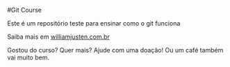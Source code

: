 #Git Course

Este é um repositório teste para ensinar como o git funciona

Saiba mais em [williamjusten.com.br](http://williamjusten.com.br)

Gostou do curso? Quer mais? Ajude com uma doação! Ou um café também vai muito bem.
